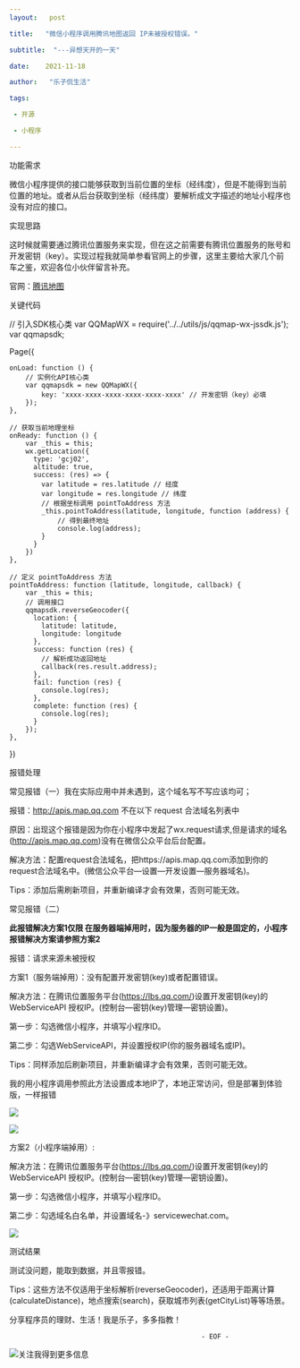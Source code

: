 ```yaml
---
layout:   post

title:   "微信小程序调用腾讯地图返回 IP未被授权错误。"

subtitle:  "---异想天开的一天"

date:    2021-11-18

author:   "乐子侃生活"

tags:

 - 开源

 - 小程序

---
```



功能需求

微信小程序提供的接口能够获取到当前位置的坐标（经纬度），但是不能得到当前位置的地址。或者从后台获取到坐标（经纬度）要解析成文字描述的地址小程序也没有对应的接口。

实现思路
<!-- more--> 

这时候就需要通过腾讯位置服务来实现，但在这之前需要有腾讯位置服务的账号和开发密钥（key）。实现过程我就简单参看官网上的步骤，这里主要给大家几个前车之鉴，欢迎各位小伙伴留言补充。

官网：[腾讯地图](http://lbs.qq.com/index.html)


关键代码

// 引入SDK核心类
var QQMapWX = require('../../utils/js/qqmap-wx-jssdk.js');
var qqmapsdk;
 
Page({
 
    onLoad: function () {
        // 实例化API核心类
        var qqmapsdk = new QQMapWX({
            key: 'xxxx-xxxx-xxxx-xxxx-xxxx-xxxx' // 开发密钥（key）必填
        });
    },
 
    // 获取当前地理坐标
    onReady: function () {
        var _this = this;
        wx.getLocation({
          type: 'gcj02',
          altitude: true,
          success: (res) => {
            var latitude = res.latitude // 经度
            var longitude = res.longitude // 纬度
            // 根据坐标调用 pointToAddress 方法
            _this.pointToAddress(latitude, longitude, function (address) {
                // 得到最终地址
                console.log(address);
            }
          }
        })
    },
 
    // 定义 pointToAddress 方法
    pointToAddress: function (latitude, longitude, callback) {
        var _this = this;
        // 调用接口
        qqmapsdk.reverseGeocoder({
          location: {
            latitude: latitude,
            longitude: longitude
          },
          success: function (res) {
            // 解析成功返回地址
            callback(res.result.address);
          },
          fail: function (res) {
            console.log(res);
          },
          complete: function (res) {
            console.log(res);
          }
        });
    },
})
 

报错处理

常见报错（一）我在实际应用中并未遇到，这个域名写不写应该均可；

报错：http://apis.map.qq.com 不在以下 request 合法域名列表中

原因：出现这个报错是因为你在小程序中发起了wx.request请求,但是请求的域名(http://apis.map.qq.com)没有在微信公众平台后台配置。

解决方法：配置request合法域名，把https://apis.map.qq.com添加到你的request合法域名中。(微信公众平台—设置—开发设置—服务器域名)。


Tips：添加后需刷新项目，并重新编译才会有效果，否则可能无效。

 

常见报错（二）

**此报错解决方案1仅限 在服务器端掉用时，因为服务器的IP一般是固定的，小程序报错解决方案请参照方案2**

报错：请求来源未被授权

方案1（服务端掉用）：没有配置开发密钥(key)或者配置错误。

解决方法：在腾讯位置服务平台(https://lbs.qq.com/)设置开发密钥(key)的 WebServiceAPI 授权IP。(控制台—密钥(key)管理—密钥设置)。



第一步：勾选微信小程序，并填写小程序ID。

第二步：勾选WebServiceAPI，并设置授权IP(你的服务器域名或IP)。

Tips：同样添加后刷新项目，并重新编译才会有效果，否则可能无效。

我的用小程序调用参照此方法设置成本地IP了，本地正常访问，但是部署到体验版，一样报错 

![](https://gitee.com/yingle1991/resource/raw/master/2021-11-18/1637244751613-image.png)

![](https://img.soogif.com/sjo887jBzEvoHHtjBdo0lAVfMbXkGtva.png?scope=mdnice)


方案2（小程序端掉用）:

解决方法：在腾讯位置服务平台(https://lbs.qq.com/)设置开发密钥(key)的 WebServiceAPI 授权IP。(控制台—密钥(key)管理—密钥设置)。



第一步：勾选微信小程序，并填写小程序ID。

第二步：勾选域名白名单，并设置域名-》servicewechat.com。


![](https://gitee.com/yingle1991/resource/raw/master/2021-11-18/1637244867048-image.png)

测试结果

测试没问题，能取到数据，并且零报错。


Tips：这些方法不仅适用于坐标解析(reverseGeocoder)，还适用于距离计算(calculateDistance)，地点搜索(search)，获取城市列表(getCityList)等等场景。

分享程序员的理财、生活！我是乐子，多多指教！


                                                    - EOF -
   ![关注我得到更多信息](https://gitee.com/yingle1991/resource/raw/master/static/blog/passme.png)